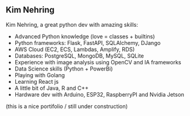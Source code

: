 ## Kim Nehring

Kim Nehring, a great python dev with amazing skills:

- Advanced Python knowledge (love = classes + builtins)
- Python frameworks: Flask, FastAPI, SQLAlchemy, DJango
- AWS Cloud (EC2, ECS, Lambdas, Amplify, RDS)
- Databases: PostgreSQL, MongoDB, MySQL, SQLite
- Experience with image analysis using OpenCV and IA frameworks
- Data Science skills (Python + PowerBi)
- Playing with Golang
- Learning React js
- A little bit of Java, R and C++
- Hardware dev with Arduino, ESP32, RaspberryPI and Nvidia Jetson


(this is a nice portifolio / still under construction)
